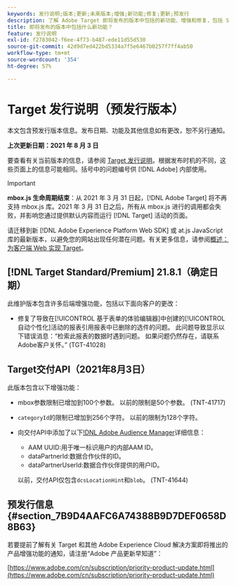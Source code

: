 ```yaml
---
keywords: 发行说明;版本;更新;未来版本;增强;新功能;修复;更新;预发行
description: 了解 Adobe Target 即将发布的版本中包括的新功能、增强和修复，包括 SDK、API 和 JavaScript 库。
title: 即将发布的版本中包括什么新功能？
feature: 发行说明
exl-id: f2783042-f6ee-4f73-b487-ede11d55d530
source-git-commit: 42d9d7ed422bd5334a7f5e6467b0257f7ff4ab50
workflow-type: tm+mt
source-wordcount: '354'
ht-degree: 57%

---
```


# Target 发行说明（预发行版本）

本文包含预发行版本信息。发布日期、功能及其他信息如有更改，恕不另行通知。

**上次更新日期：2021 年 8 月 3 日**

要查看有关当前版本的信息，请参阅 [Target 发行说明](release-notes.md)。根据发布时机的不同，这些页面上的信息可能相同。括号中的问题编号供 [!DNL Adobe] 内部使用。

>[!IMPORTANT]
>
>**mbox.js 生命周期结束**：从 2021 年 3 月 31 日起，[!DNL Adobe Target] 将不再支持 mbox.js 库。2021 年 3 月 31 日之后，所有从 mbox.js 进行的调用都会失败，并影响您通过提供默认内容而运行 [!DNL Target] 活动的页面。
>
>请迁移到新 [!DNL Adobe Experience Platform Web SDK] 或 at.js JavaScript 库的最新版本，以避免您的网站出现任何潜在问题。有关更多信息，请参阅[概述：为客户端 Web 实现 Target](/help/c-implementing-target/c-implementing-target-for-client-side-web/implement-target-for-client-side-web.md)。

## [!DNL Target Standard/Premium] 21.8.1（确定日期）

此维护版本包含许多后端增强功能，包括以下面向客户的更改：

* 修复了导致在[!UICONTROL 基于表单的体验编辑器]中创建的[!UICONTROL 自动个性化]活动的报表引用报表中已删除的选件的问题。 此问题导致显示以下错误消息：“检索此报表的数据时遇到问题。 如果问题仍然存在，请联系Adobe客户关怀。” (TGT-41028)

## Target交付API（2021年8月3日）

此版本包含以下增强功能：

* mbox参数限制已增加到100个参数。 以前的限制是50个参数。 (TNT-41717)
* `categoryId`的限制已增加到256个字符。 以前的限制为128个字符。
* 向交付API中添加了以下[!DNL Adobe Audience Manager](AAM)详细信息：

   * AAM UUID:用于唯一标识用户的内部AAM ID。
   * dataPartnerId:数据合作伙伴的ID。
   * dataPartnerUserId:数据合作伙伴提供的用户ID。

   以前，交付API仅包含`dcsLocationHint`和`blob`。 (TNT-41644)

## 预发行信息 {#section_7B9D4AAFC6A74388B9D7DEF0658D8B63}

若要提前了解有关 Target 和其他 Adobe Experience Cloud 解决方案即将推出的产品增强功能的通知，请注册“Adobe 产品更新早知道”：

[https://www.adobe.com/cn/subscription/priority-product-update.html](https://www.adobe.com/cn/subscription/priority-product-update.html)
